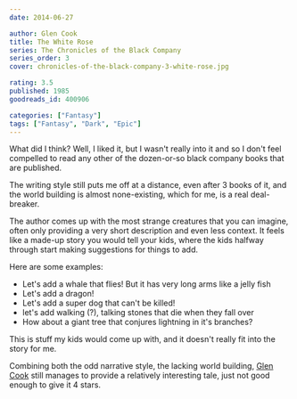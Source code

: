 ```yaml
---
date: 2014-06-27

author: Glen Cook
title: The White Rose
series: The Chronicles of the Black Company
series_order: 3
cover: chronicles-of-the-black-company-3-white-rose.jpg

rating: 3.5
published: 1985
goodreads_id: 400906

categories: ["Fantasy"]
tags: ["Fantasy", "Dark", "Epic"]
---
```


What did I think? Well, I liked it, but I wasn't really into it and so I don't feel compelled to read any other of the dozen-or-so black company books that are published.

<!--more-->

The writing style still puts me off at a distance, even after 3 books of it, and the world building is almost none-existing, which for me, is a real deal-breaker.

The author comes up with the most strange creatures that you can imagine, often only providing a very short description and even less context. It feels like a made-up story you would tell your kids, where the kids halfway through start making suggestions for things to add.

Here are some examples:

- Let's add a whale that flies! But it has very long arms like a jelly fish
- Let's add a dragon!
- Let's add a super dog that can't be killed!
- let's add walking (?), talking stones that die when they fall over
- How about a giant tree that conjures lightning in it's branches?

This is stuff my kids would come up with, and it doesn't really fit into the story for me.

Combining both the odd narrative style, the lacking world building, [Glen Cook](../_authors/glenn-cook.md) still manages to provide a relatively interesting tale, just not good enough to give it 4 stars.
